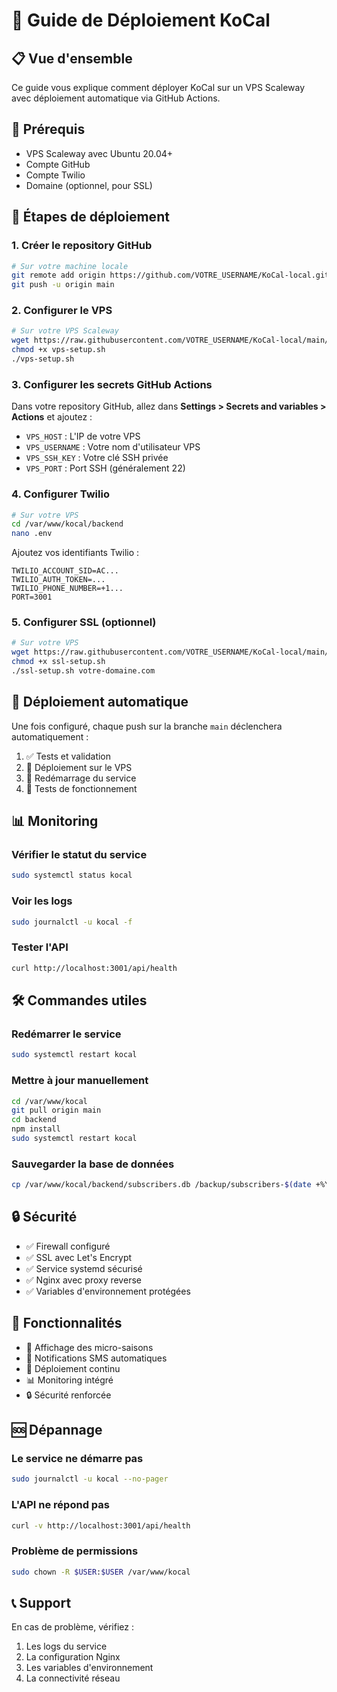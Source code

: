 # 🚀 Guide de Déploiement KoCal

## 📋 Vue d'ensemble

Ce guide vous explique comment déployer KoCal sur un VPS Scaleway avec déploiement automatique via GitHub Actions.

## 🔧 Prérequis

- VPS Scaleway avec Ubuntu 20.04+
- Compte GitHub
- Compte Twilio
- Domaine (optionnel, pour SSL)

## 📝 Étapes de déploiement

### 1. Créer le repository GitHub

```bash
# Sur votre machine locale
git remote add origin https://github.com/VOTRE_USERNAME/KoCal-local.git
git push -u origin main
```

### 2. Configurer le VPS

```bash
# Sur votre VPS Scaleway
wget https://raw.githubusercontent.com/VOTRE_USERNAME/KoCal-local/main/vps-setup.sh
chmod +x vps-setup.sh
./vps-setup.sh
```

### 3. Configurer les secrets GitHub Actions

Dans votre repository GitHub, allez dans **Settings > Secrets and variables > Actions** et ajoutez :

- `VPS_HOST` : L'IP de votre VPS
- `VPS_USERNAME` : Votre nom d'utilisateur VPS
- `VPS_SSH_KEY` : Votre clé SSH privée
- `VPS_PORT` : Port SSH (généralement 22)

### 4. Configurer Twilio

```bash
# Sur votre VPS
cd /var/www/kocal/backend
nano .env
```

Ajoutez vos identifiants Twilio :
```env
TWILIO_ACCOUNT_SID=AC...
TWILIO_AUTH_TOKEN=...
TWILIO_PHONE_NUMBER=+1...
PORT=3001
```

### 5. Configurer SSL (optionnel)

```bash
# Sur votre VPS
wget https://raw.githubusercontent.com/VOTRE_USERNAME/KoCal-local/main/ssl-setup.sh
chmod +x ssl-setup.sh
./ssl-setup.sh votre-domaine.com
```

## 🔄 Déploiement automatique

Une fois configuré, chaque push sur la branche `main` déclenchera automatiquement :

1. ✅ Tests et validation
2. 🔄 Déploiement sur le VPS
3. 📱 Redémarrage du service
4. 🧪 Tests de fonctionnement

## 📊 Monitoring

### Vérifier le statut du service
```bash
sudo systemctl status kocal
```

### Voir les logs
```bash
sudo journalctl -u kocal -f
```

### Tester l'API
```bash
curl http://localhost:3001/api/health
```

## 🛠️ Commandes utiles

### Redémarrer le service
```bash
sudo systemctl restart kocal
```

### Mettre à jour manuellement
```bash
cd /var/www/kocal
git pull origin main
cd backend
npm install
sudo systemctl restart kocal
```

### Sauvegarder la base de données
```bash
cp /var/www/kocal/backend/subscribers.db /backup/subscribers-$(date +%Y%m%d).db
```

## 🔒 Sécurité

- ✅ Firewall configuré
- ✅ SSL avec Let's Encrypt
- ✅ Service systemd sécurisé
- ✅ Nginx avec proxy reverse
- ✅ Variables d'environnement protégées

## 📱 Fonctionnalités

- 🌸 Affichage des micro-saisons
- 📱 Notifications SMS automatiques
- 🔄 Déploiement continu
- 📊 Monitoring intégré
- 🔒 Sécurité renforcée

## 🆘 Dépannage

### Le service ne démarre pas
```bash
sudo journalctl -u kocal --no-pager
```

### L'API ne répond pas
```bash
curl -v http://localhost:3001/api/health
```

### Problème de permissions
```bash
sudo chown -R $USER:$USER /var/www/kocal
```

## 📞 Support

En cas de problème, vérifiez :
1. Les logs du service
2. La configuration Nginx
3. Les variables d'environnement
4. La connectivité réseau
